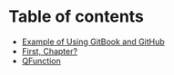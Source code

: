 # Table of contents

* [Example of Using GitBook and GitHub](README.md)
* [First, Chapter?](first-chapter.md)
* [QFunction](untitled.md)

